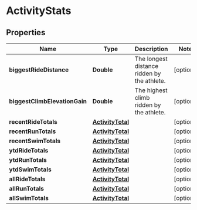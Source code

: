 
# ActivityStats

## Properties
Name | Type | Description | Notes
------------ | ------------- | ------------- | -------------
**biggestRideDistance** | **Double** | The longest distance ridden by the athlete. |  [optional]
**biggestClimbElevationGain** | **Double** | The highest climb ridden by the athlete. |  [optional]
**recentRideTotals** | [**ActivityTotal**](ActivityTotal.md) |  |  [optional]
**recentRunTotals** | [**ActivityTotal**](ActivityTotal.md) |  |  [optional]
**recentSwimTotals** | [**ActivityTotal**](ActivityTotal.md) |  |  [optional]
**ytdRideTotals** | [**ActivityTotal**](ActivityTotal.md) |  |  [optional]
**ytdRunTotals** | [**ActivityTotal**](ActivityTotal.md) |  |  [optional]
**ytdSwimTotals** | [**ActivityTotal**](ActivityTotal.md) |  |  [optional]
**allRideTotals** | [**ActivityTotal**](ActivityTotal.md) |  |  [optional]
**allRunTotals** | [**ActivityTotal**](ActivityTotal.md) |  |  [optional]
**allSwimTotals** | [**ActivityTotal**](ActivityTotal.md) |  |  [optional]



